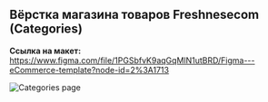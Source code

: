 ## Вёрстка магазина товаров Freshnesecom (Categories)

**Ссылка на макет:**
https://www.figma.com/file/1PGSbfvK9aqGqMlN1utBRD/Figma---eCommerce-template?node-id=2%3A1713

![Categories page](https://user-images.githubusercontent.com/4318849/135179625-84825acb-e0f9-4512-b609-7954e60a3b41.png)
